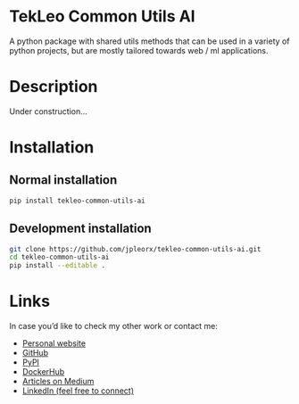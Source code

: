 # TekLeo Common Utils AI
A python package with shared utils methods that can be used in a variety of python projects, but are mostly tailored towards web / ml applications.

# Description
Under construction...

# Installation
 
## Normal installation

```bash
pip install tekleo-common-utils-ai
```

## Development installation

```bash
git clone https://github.com/jpleorx/tekleo-common-utils-ai.git
cd tekleo-common-utils-ai
pip install --editable .
```

# Links
In case you’d like to check my other work or contact me:
* [Personal website](https://tekleo.net/)
* [GitHub](https://github.com/jpleorx)
* [PyPI](https://pypi.org/user/JPLeoRX/)
* [DockerHub](https://hub.docker.com/u/jpleorx)
* [Articles on Medium](https://medium.com/@leo.ertuna)
* [LinkedIn (feel free to connect)](https://www.linkedin.com/in/leo-ertuna-14b539187/)